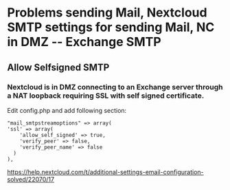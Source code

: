 # Problems sending Mail, Nextcloud SMTP settings for sending Mail, NC in DMZ -- Exchange SMTP

## Allow Selfsigned SMTP

### Nextcloud is in DMZ connecting to an Exchange server through a NAT loopback requiring SSL with self signed certificate.

Edit config.php and add following section:

```
"mail_smtpstreamoptions" => array(
'ssl' => array(
    'allow_self_signed' => true,
    'verify_peer' => false,
    'verify_peer_name' => false
  )
),
```

https://help.nextcloud.com/t/additional-settings-email-configuration-solved/22070/17

